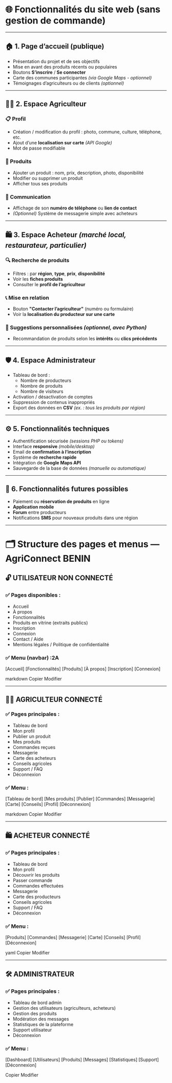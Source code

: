 # 🌐 Fonctionnalités du site web (sans gestion de commande)

---

## 🏠 1. Page d’accueil (publique)

- Présentation du projet et de ses objectifs  
- Mise en avant des produits récents ou populaires  
- Boutons **S’inscrire** / **Se connecter**  
- Carte des communes participantes *(via Google Maps - optionnel)*  
- Témoignages d’agriculteurs ou de clients *(optionnel)*  

---

## 👨‍🌾 2. Espace Agriculteur

### 📋 Profil
- Création / modification du profil : photo, commune, culture, téléphone, etc.  
- Ajout d’une **localisation sur carte** *(API Google)*  
- Mot de passe modifiable  

### 🥬 Produits
- Ajouter un produit : nom, prix, description, photo, disponibilité  
- Modifier ou supprimer un produit  
- Afficher tous ses produits  

### 💬 Communication
- Affichage de son **numéro de téléphone** ou **lien de contact**  
- *(Optionnel)* Système de messagerie simple avec acheteurs  

---

## 🛍 3. Espace Acheteur *(marché local, restaurateur, particulier)*

### 🔍 Recherche de produits
- Filtres : par **région**, **type**, **prix**, **disponibilité**  
- Voir les **fiches produits**  
- Consulter le **profil de l’agriculteur**  

### 📞 Mise en relation
- Bouton **"Contacter l’agriculteur"** (numéro ou formulaire)  
- Voir la **localisation du producteur sur une carte**  

### 🤖 Suggestions personnalisées *(optionnel, avec Python)*
- Recommandation de produits selon les **intérêts** ou **clics précédents**  

---

## 🛡 4. Espace Administrateur

- Tableau de bord :
  - Nombre de producteurs
  - Nombre de produits
  - Nombre de visiteurs  
- Activation / désactivation de comptes  
- Suppression de contenus inappropriés  
- Export des données en **CSV** *(ex. : tous les produits par région)*  

---

## ⚙️ 5. Fonctionnalités techniques

- Authentification sécurisée *(sessions PHP ou tokens)*  
- Interface **responsive** *(mobile/desktop)*  
- Email de **confirmation à l’inscription**  
- Système de **recherche rapide**  
- Intégration de **Google Maps API**  
- Sauvegarde de la base de données *(manuelle ou automatique)*  

---

## 🚀 6. Fonctionnalités futures possibles

- Paiement ou **réservation de produits** en ligne  
- **Application mobile**  
- **Forum** entre producteurs  
- Notifications **SMS** pour nouveaux produits dans une région  

---

# 🗂️ Structure des pages et menus — AgriConnect BENIN

## 🔓 UTILISATEUR NON CONNECTÉ

### ✅ Pages disponibles :
- Accueil  
- À propos  
- Fonctionnalités  
- Produits en vitrine (extraits publics)  
- Inscription  
- Connexion  
- Contact / Aide  
- Mentions légales / Politique de confidentialité  

### ✅ Menu (navbar) :2A
[Accueil] [Fonctionnalités] [Produits] [À propos] [Inscription] [Connexion]

markdown
Copier
Modifier

---

## 👨‍🌾 AGRICULTEUR CONNECTÉ

### ✅ Pages principales :
- Tableau de bord  
- Mon profil  
- Publier un produit  
- Mes produits  
- Commandes reçues  
- Messagerie  
- Carte des acheteurs  
- Conseils agricoles  
- Support / FAQ  
- Déconnexion  

### ✅ Menu :
[Tableau de bord] [Mes produits] [Publier] [Commandes] [Messagerie] [Carte] [Conseils] [Profil] [Déconnexion]

markdown
Copier
Modifier

---

## 🛍️ ACHETEUR CONNECTÉ

### ✅ Pages principales :
- Tableau de bord  
- Mon profil  
- Découvrir les produits  
- Passer commande  
- Commandes effectuées  
- Messagerie  
- Carte des producteurs  
- Conseils agricoles  
- Support / FAQ  
- Déconnexion  

### ✅ Menu :
[Produits] [Commandes] [Messagerie] [Carte] [Conseils] [Profil] [Déconnexion]

yaml
Copier
Modifier

---

## 🛠️ ADMINISTRATEUR

### ✅ Pages principales :
- Tableau de bord admin  
- Gestion des utilisateurs (agriculteurs, acheteurs)  
- Gestion des produits  
- Modération des messages  
- Statistiques de la plateforme  
- Support utilisateur  
- Déconnexion  

### ✅ Menu :
[Dashboard] [Utilisateurs] [Produits] [Messages] [Statistiques] [Support] [Déconnexion]

Copier
Modifier